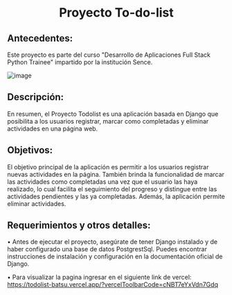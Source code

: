 <div align="center">
  <h1>Proyecto To-do-list </h1>
</div>

## Antecedentes:

Este proyecto es parte del curso "Desarrollo de Aplicaciones Full Stack Python Trainee" impartido por la institución Sence. 

![image](https://github.com/David-Alfredo-Concha-Cid/todolist/assets/113479167/4159ae87-75ad-4546-9229-46256daf0248)


## Descripción:

En resumen, el Proyecto Todolist es una aplicación basada en Django que posibilita a los usuarios registrar, marcar como completadas y eliminar actividades en una página web.

##	Objetivos:

El objetivo principal de la aplicación es permitir a los usuarios registrar nuevas actividades en la página. También brinda la funcionalidad de marcar las actividades como completadas una vez que el usuario las haya realizado, lo cual facilita el seguimiento del progreso y distingue entre las actividades pendientes y las ya completadas. Además, la aplicación permite eliminar actividades.



## Requerimientos y otros detalles:

•	Antes de ejecutar el proyecto, asegúrate de tener Django instalado y de haber configurado una base de datos PostgrestSql. Puedes encontrar instrucciones de instalación y configuración en la documentación oficial de Django.

• Para visualizar la pagina ingresar en el siguiente link de vercel: https://todolist-batsu.vercel.app/?vercelToolbarCode=cNBT7eYxVdn7Gdq


